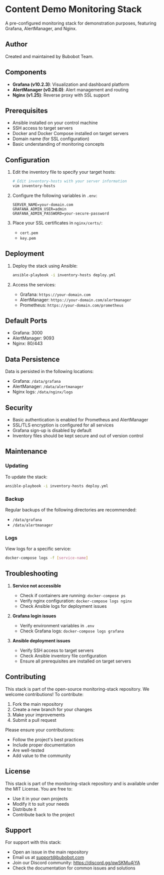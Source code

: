 # Content Demo Monitoring Stack

A pre-configured monitoring stack for demonstration purposes, featuring Grafana, AlertManager, and Nginx.

## Author

Created and maintained by Bubobot Team.

## Components

- **Grafana (v10.2.3)**: Visualization and dashboard platform
- **AlertManager (v0.26.0)**: Alert management and routing
- **Nginx (v1.25)**: Reverse proxy with SSL support

## Prerequisites

- Ansible installed on your control machine
- SSH access to target servers
- Docker and Docker Compose installed on target servers
- Domain name (for SSL configuration)
- Basic understanding of monitoring concepts

## Configuration

1. Edit the inventory file to specify your target hosts:
   ```bash
   # Edit inventory-hosts with your server information
   vim inventory-hosts
   ```

2. Configure the following variables in `.env`:
   ```
   SERVER_NAME=your-domain.com
   GRAFANA_ADMIN_USER=admin
   GRAFANA_ADMIN_PASSWORD=your-secure-password
   ```

3. Place your SSL certificates in `nginx/certs/`:
   - `cert.pem`
   - `key.pem`

## Deployment

1. Deploy the stack using Ansible:
   ```bash
   ansible-playbook -i inventory-hosts deploy.yml
   ```

2. Access the services:
   - Grafana: `https://your-domain.com`
   - AlertManager: `https://your-domain.com/alertmanager`
   - Prometheus: `https://your-domain.com/prometheus`

## Default Ports

- Grafana: 3000
- AlertManager: 9093
- Nginx: 80/443

## Data Persistence

Data is persisted in the following locations:
- Grafana: `/data/grafana`
- AlertManager: `/data/alertmanager`
- Nginx logs: `/data/nginx/logs`

## Security

- Basic authentication is enabled for Prometheus and AlertManager
- SSL/TLS encryption is configured for all services
- Grafana sign-up is disabled by default
- Inventory files should be kept secure and out of version control

## Maintenance

### Updating

To update the stack:
```bash
ansible-playbook -i inventory-hosts deploy.yml
```

### Backup

Regular backups of the following directories are recommended:
- `/data/grafana`
- `/data/alertmanager`

### Logs

View logs for a specific service:
```bash
docker-compose logs -f [service-name]
```

## Troubleshooting

1. **Service not accessible**
   - Check if containers are running: `docker-compose ps`
   - Verify nginx configuration: `docker-compose logs nginx`
   - Check Ansible logs for deployment issues

2. **Grafana login issues**
   - Verify environment variables in `.env`
   - Check Grafana logs: `docker-compose logs grafana`

3. **Ansible deployment issues**
   - Verify SSH access to target servers
   - Check Ansible inventory file configuration
   - Ensure all prerequisites are installed on target servers

## Contributing

This stack is part of the open-source monitoring-stack repository. We welcome contributions! To contribute:

1. Fork the main repository
2. Create a new branch for your changes
3. Make your improvements
4. Submit a pull request

Please ensure your contributions:
- Follow the project's best practices
- Include proper documentation
- Are well-tested
- Add value to the community

## License

This stack is part of the monitoring-stack repository and is available under the MIT License. You are free to:
- Use it in your own projects
- Modify it to suit your needs
- Distribute it
- Contribute back to the project

## Support

For support with this stack:
- Open an issue in the main repository
- Email us at support@bubobot.com
- Join our Discord community: https://discord.gg/qwSKMu4jYA
- Check the documentation for common issues and solutions 